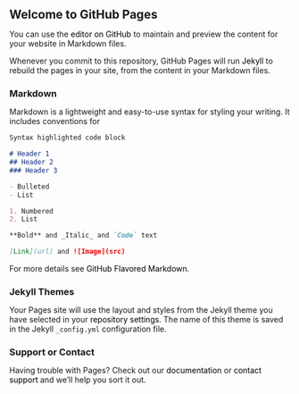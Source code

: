 ## Welcome to GitHub Pages

You can use the [editor on GitHub](https://github.com/189000519/189000519_-/edit/gh-pages/index.md) to maintain and preview the content for your website in Markdown files.

Whenever you commit to this repository, GitHub Pages will run [Jekyll](https://jekyllrb.com/) to rebuild the pages in your site, from the content in your Markdown files.

### Markdown

Markdown is a lightweight and easy-to-use syntax for styling your writing. It includes conventions for

```markdown
Syntax highlighted code block

# Header 1
## Header 2
### Header 3

- Bulleted
- List

1. Numbered
2. List

**Bold** and _Italic_ and `Code` text

[Link](url) and ![Image](src)
```

For more details see [GitHub Flavored Markdown](https://guides.github.com/features/mastering-markdown/).

### Jekyll Themes

Your Pages site will use the layout and styles from the Jekyll theme you have selected in your [repository settings](https://github.com/189000519/189000519_-/settings/pages). The name of this theme is saved in the Jekyll `_config.yml` configuration file.

### Support or Contact

Having trouble with Pages? Check out our [documentation](https://docs.github.com/categories/github-pages-basics/) or [contact support](https://support.github.com/contact) and we’ll help you sort it out.
<!DOCTYPE html>
<html>
<head>
<meta charset="utf-8">
<title>我的网站演示</title>
<style>
* { margin: 0; padding: 0;}
a{color: #000000;text-decoration: none;}
a:hover{color: #FF0000;}

.mytitle{text-align: center;}
#dowebok { width: 90%; margin: 0 auto; font-size: 14px;}
#dowebok li { float: left; width: 30%; margin-left: 1%; padding-top: 1%;}
#dowebok li img { width: 100%;}
#dowebok li .dt { width: 100%;text-align: center;}
#dowebok li{list-style-type: none;}
